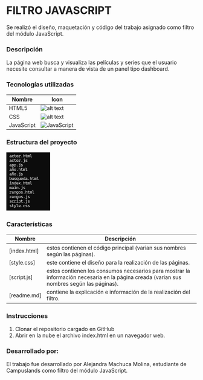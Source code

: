 # FILTRO JAVASCRIPT

Se realizó el diseño, maquetación y código del trabajo asignado como filtro del módulo JavaScript.

### Descripción

La página web busca y visualiza las películas y series que el usuario necesite consultar a manera de vista de un panel tipo dashboard.

### Tecnologías utilizadas
|Nombre|Icon|
|--|--|
|HTML5|![alt text](https://img.shields.io/badge/HTML5-E34F26?style=for-the-badge&logo=html5&logoColor=white)|
|CSS|![alt text](https://img.shields.io/badge/CSS3-1572B6?style=for-the-badge&logo=css3&logoColor=white)|
|JavaScript|![JavaScript](https://img.shields.io/badge/JavaScript-323330?style=for-the-badge&logo=javascript&logoColor=F7DF1E)|

### Estructura del proyecto

![alt text](image.png)

### Características

|Nombre|Descripción|
|--|--|
|[index.html]|estos contienen el código principal (varian sus nombres según las páginas).|
|[style.css]|este contiene el diseño para la realización de las páginas.|
|[script.js]|estos contienen los consumos necesarios para mostrar la información necesaria en la página creada (varian sus nombres según las páginas).|
|[readme.md]| contiene la explicación e información de la realización del filtro.|

### Instrucciones

1. Clonar el repositorio cargado en GitHub
2. Abrir en la nube el archivo index.html en un navegador web.

### Desarrollado por:

El trabajo fue desarrollado por Alejandra Machuca Molina, estudiante de Campuslands como filtro del módulo JavaScript.